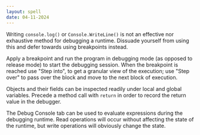 ```yaml
---
layout: spell
date: 04-11-2024
---
```


Writing `console.log()` or `Console.WriteLine()` is not an effective nor exhaustive method for debugging a runtime.  Dissuade yourself from using this and defer towards using breakpoints instead.

Apply a breakpoint and run the program in debugging mode (as opposed to release mode) to start the debugging session.  When the breakpoint is reached use "Step into", to get a granular view of the execution; use "Step over" to pass over the block and move to the next block of execution.

Objects and their fields can be inspected readily under local and global variables.  Precede a method call with `return` in order to record the return value in the debugger. 

The Debug Console tab can be used to evaluate expressions during the debugging runtime.  Read operations will occur without affecting the state of the runtime, but write operations will obviously change the state.